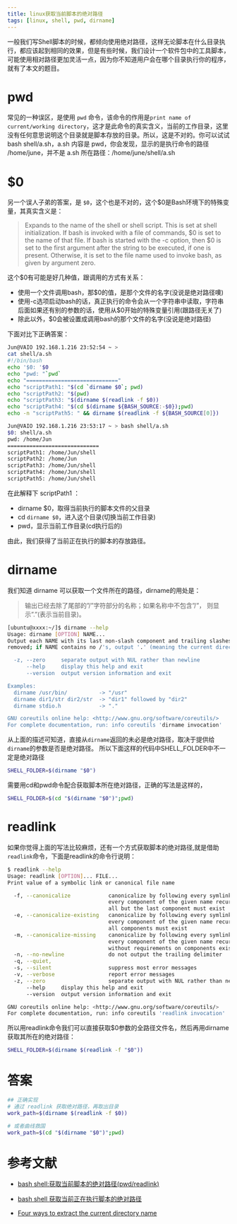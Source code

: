 ```yaml
---
title: linux获取当前脚本的绝对路径
tags: [linux, shell, pwd, dirname]
---
```


一般我们写Shell脚本的时候，都倾向使用绝对路径，这样无论脚本在什么目录执行，都应该起到相同的效果，但是有些时候，我们设计一个软件包中的工具脚本，可能使用相对路径更加灵活一点，因为你不知道用户会在哪个目录执行你的程序，就有了本文的题目。

# pwd
常见的一种误区，是使用 `pwd` 命令，该命令的作用是`print name of current/working directory`，这才是此命令的真实含义，当前的工作目录，这里没有任何意思说明这个目录就是脚本存放的目录。所以，这是不对的。你可以试试 bash shell/a.sh，a.sh 内容是 pwd，你会发现，显示的是执行命令的路径 /home/june，并不是 a.sh 所在路径：/home/june/shell/a.sh

# $0
另一个误人子弟的答案，是 `$0`，这个也是不对的，这个$0是Bash环境下的特殊变量，其真实含义是：

> Expands to the name of the shell or shell script. This is set at shell initialization.  If bash is invoked with a file of commands, $0 is set to the name of that file. If bash is started with the -c option, then $0 is set to the first argument after the string to be executed, if one is present. Otherwise, it is set to the file name used to invoke bash, as given by argument zero.

这个$0有可能是好几种值，跟调用的方式有关系：
- 使用一个文件调用bash，那$0的值，是那个文件的名字(没说是绝对路径噢)
- 使用-c选项启动bash的话，真正执行的命令会从一个字符串中读取，字符串后面如果还有别的参数的话，使用从$0开始的特殊变量引用(跟路径无关了)
- 除此以外，$0会被设置成调用bash的那个文件的名字(没说是绝对路径)

下面对比下正确答案：
```sh
Jun@VAIO 192.168.1.216 23:52:54 ~ >
cat shell/a.sh
#!/bin/bash
echo '$0: '$0
echo "pwd: "`pwd`
echo "============================="
echo "scriptPath1: "$(cd `dirname $0`; pwd)
echo "scriptPath2: "$(pwd)
echo "scriptPath3: "$(dirname $(readlink -f $0))
echo "scriptPath4: "$(cd $(dirname ${BASH_SOURCE:-$0});pwd)
echo -n "scriptPath5: " && dirname $(readlink -f ${BASH_SOURCE[0]})
```

```sh
Jun@VAIO 192.168.1.216 23:53:17 ~ > bash shell/a.sh
$0: shell/a.sh
pwd: /home/Jun
=============================
scriptPath1: /home/Jun/shell
scriptPath2: /home/Jun
scriptPath3: /home/Jun/shell
scriptPath4: /home/Jun/shell
scriptPath5: /home/Jun/shell
```
在此解释下 scriptPath1 ：
- dirname $0，取得当前执行的脚本文件的父目录
- cd `dirname $0`，进入这个目录(切换当前工作目录)
- pwd，显示当前工作目录(cd执行后的)

由此，我们获得了当前正在执行的脚本的存放路径。

# dirname
我们知道 dirname 可以获取一个文件所在的路径，dirname的用处是：
> 输出已经去除了尾部的”/”字符部分的名称；如果名称中不包含”/”， 则显示”.”(表示当前目录)。

```sh
[ubuntu@xxxx:~/]$ dirname --help
Usage: dirname [OPTION] NAME...
Output each NAME with its last non-slash component and trailing slashes
removed; if NAME contains no /'s, output '.' (meaning the current directory).

  -z, --zero     separate output with NUL rather than newline
      --help     display this help and exit
      --version  output version information and exit

Examples:
  dirname /usr/bin/          -> "/usr"
  dirname dir1/str dir2/str  -> "dir1" followed by "dir2"
  dirname stdio.h            -> "."

GNU coreutils online help: <http://www.gnu.org/software/coreutils/>
For complete documentation, run: info coreutils 'dirname invocation'
```

从上面的描述可知道，直接从`dirname`返回的未必是绝对路径，取决于提供给`dirname`的参数是否是绝对路径。 所以下面这样的代码中SHELL_FOLDER中不一定是绝对路径

```sh
SHELL_FOLDER=$(dirname "$0")
```
需要用cd和pwd命令配合获取脚本所在绝对路径，正确的写法是这样的，

```sh
SHELL_FOLDER=$(cd "$(dirname "$0")";pwd)
```

# readlink
如果你觉得上面的写法比较麻烦，还有一个方式获取脚本的绝对路径,就是借助`readlink`命令，下面是readlink的命令行说明： 

```sh
$ readlink --help
Usage: readlink [OPTION]... FILE...
Print value of a symbolic link or canonical file name

  -f, --canonicalize            canonicalize by following every symlink in
                                every component of the given name recursively;
                                all but the last component must exist
  -e, --canonicalize-existing   canonicalize by following every symlink in
                                every component of the given name recursively,
                                all components must exist
  -m, --canonicalize-missing    canonicalize by following every symlink in
                                every component of the given name recursively,
                                without requirements on components existence
  -n, --no-newline              do not output the trailing delimiter
  -q, --quiet,
  -s, --silent                  suppress most error messages
  -v, --verbose                 report error messages
  -z, --zero                    separate output with NUL rather than newline
      --help     display this help and exit
      --version  output version information and exit

GNU coreutils online help: <http://www.gnu.org/software/coreutils/>
For complete documentation, run: info coreutils 'readlink invocation'
```

所以用readlink命令我们可以直接获取$0参数的全路径文件名，然后再用dirname获取其所在的绝对路径：

```sh
SHELL_FOLDER=$(dirname $(readlink -f "$0"))
```

# 答案
```sh
## 正确实现
# 通过 readlink 获取绝对路径，再取出目录
work_path=$(dirname $(readlink -f $0))

# 或者曲线救国
work_path=$(cd "$(dirname "$0")";pwd)
```

# 参考文献
- [bash shell:获取当前脚本的绝对路径(pwd/readlink)](https://blog.csdn.net/10km/article/details/51906821)

- [bash shell 获取当前正在执行脚本的绝对路径](https://my.oschina.net/leejun2005/blog/150662)

- [Four ways to extract the current directory name](https://www.linux.com/news/four-ways-extract-current-directory-name)
